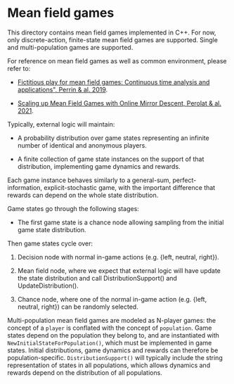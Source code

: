 # Mean field games

This directory contains mean field games implemented in C++. For now, only
discrete-action, finite-state mean field games are supported. Single and
multi-population games are supported.

For reference on mean field games as well as common environment, please refer to:

* [Fictitious play for mean field games: Continuous time analysis and
applications", Perrin & al. 2019](https://arxiv.org/abs/2007.03458).

* [Scaling up Mean Field Games with Online Mirror Descent, Perolat & al. 2021](https://arxiv.org/pdf/2103.00623).


Typically, external logic will maintain:

* A probability distribution over game states representing an infinite number of
  identical and anonymous players.

* A finite collection of game state instances on the support of that
  distribution, implementing game dynamics and rewards.

Each game instance behaves similarly to a general-sum, perfect-information,
explicit-stochastic game, with the important difference that rewards can depend
on the whole state distribution.

Game states go through the following stages:

* The first game state is a chance node allowing sampling from the initial game
  state distribution.

Then game states cycle over:

1. Decision node with normal in-game actions (e.g. {left, neutral, right}).

2. Mean field node, where we expect that external logic will have update the
   state distribution and call DistributionSupport() and UpdateDistribution().

3. Chance node, where one of the normal in-game action (e.g. {left, neutral,
   right}) can be randomly selected.

Multi-population mean field games are modeled as N-player games: the concept of
a `player` is conflated with the concept of `population`. Game states depend on
the population they belong to, and are instantiated with
`NewInitialStateForPopulation()`, which must be implemented in game states.
Initial distributions, game dynamics and rewards can therefore be
population-specific. `DistributionSupport()` will typically include the string
representation of states in all populations, which allows dynamics and rewards
depend on the distribution of all populations.

